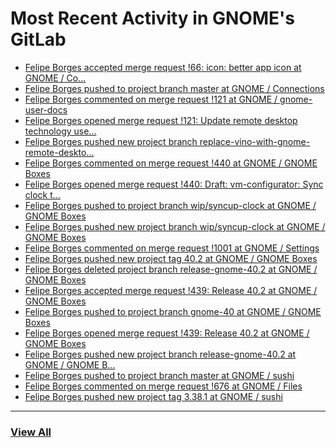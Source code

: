 # Most Recent Activity in GNOME's GitLab

<!-- BLOG-POST-LIST:START -->
- [Felipe Borges accepted merge request !66: icon: better app icon at GNOME / Co...](https://gitlab.gnome.org/GNOME/connections/-/merge_requests/66)
- [Felipe Borges pushed to project branch master at GNOME / Connections](https://gitlab.gnome.org/GNOME/connections/-/commit/5e129e10b25f7dd1f48815a09195d0ec1c033a56)
- [Felipe Borges commented on merge request !121 at GNOME / gnome-user-docs](https://gitlab.gnome.org/GNOME/gnome-user-docs/-/merge_requests/121#note_1136080)
- [Felipe Borges opened merge request !121: Update remote desktop technology use...](https://gitlab.gnome.org/GNOME/gnome-user-docs/-/merge_requests/121)
- [Felipe Borges pushed new project branch replace-vino-with-gnome-remote-deskto...](https://gitlab.gnome.org/GNOME/gnome-user-docs/-/commits/replace-vino-with-gnome-remote-desktop)
- [Felipe Borges commented on merge request !440 at GNOME / GNOME Boxes](https://gitlab.gnome.org/GNOME/gnome-boxes/-/merge_requests/440#note_1135668)
- [Felipe Borges opened merge request !440: Draft: vm-configurator: Sync clock t...](https://gitlab.gnome.org/GNOME/gnome-boxes/-/merge_requests/440)
- [Felipe Borges pushed to project branch wip/syncup-clock at GNOME / GNOME Boxes](https://gitlab.gnome.org/GNOME/gnome-boxes/-/compare/07c56a9ddc5587e3663c9208d4a58fb33c080594...d062904f2e74055665ab5b4f8a4040be236e29a4)
- [Felipe Borges pushed new project branch wip/syncup-clock at GNOME / GNOME Boxes](https://gitlab.gnome.org/GNOME/gnome-boxes/-/commits/wip/syncup-clock)
- [Felipe Borges commented on merge request !1001 at GNOME / Settings](https://gitlab.gnome.org/GNOME/gnome-control-center/-/merge_requests/1001#note_1135038)
- [Felipe Borges pushed new project tag 40.2 at GNOME / GNOME Boxes](https://gitlab.gnome.org/GNOME/gnome-boxes/-/commits/40.2)
- [Felipe Borges deleted project branch release-gnome-40.2 at GNOME / GNOME Boxes](https://gitlab.gnome.org/GNOME/gnome-boxes/-/commits/release-gnome-40.2)
- [Felipe Borges accepted merge request !439: Release 40.2 at GNOME / GNOME Boxes](https://gitlab.gnome.org/GNOME/gnome-boxes/-/merge_requests/439)
- [Felipe Borges pushed to project branch gnome-40 at GNOME / GNOME Boxes](https://gitlab.gnome.org/GNOME/gnome-boxes/-/compare/e3323a6a7244d85386add290d601ce885a92814e...916f3e14fb70e364dd731330cb929805a7bb64ca)
- [Felipe Borges opened merge request !439: Release 40.2 at GNOME / GNOME Boxes](https://gitlab.gnome.org/GNOME/gnome-boxes/-/merge_requests/439)
- [Felipe Borges pushed new project branch release-gnome-40.2 at GNOME / GNOME B...](https://gitlab.gnome.org/GNOME/gnome-boxes/-/commits/release-gnome-40.2)
- [Felipe Borges pushed to project branch master at GNOME / sushi](https://gitlab.gnome.org/GNOME/sushi/-/commit/eecc1df6c7857de9ed5fb83fde8a88f073a911cf)
- [Felipe Borges commented on merge request !676 at GNOME / Files](https://gitlab.gnome.org/GNOME/nautilus/-/merge_requests/676#note_1133776)
- [Felipe Borges pushed new project tag 3.38.1 at GNOME / sushi](https://gitlab.gnome.org/GNOME/sushi/-/commits/3.38.1)
<!-- BLOG-POST-LIST:END -->

___

### [View All](https://gitlab.gnome.org/users/felipeborges/activity)
